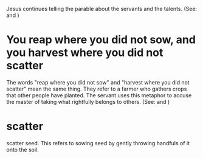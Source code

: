 Jesus continues telling the parable about the servants and the talents. (See:  and )

# You reap where you did not sow, and you harvest where you did not scatter
The words "reap where you did not sow" and "harvest where you did not scatter" mean the same thing. They refer to a farmer who gathers crops that other people have planted. The servant uses this metaphor to accuse the master of taking what rightfully belongs to others. (See:  and )

# scatter
scatter seed. This refers to sowing seed by gently throwing handfuls of it onto the soil.